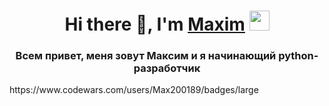 <h1 align="center">Hi there 👋, I'm <a href="https://github.com/MaxTor2001/" target="_blank">Maxim</a> 
<img src="https://github.com/blackcater/blackcater/raw/main/images/Hi.gif" height="32"/></h1>
<h3 align="center">Всем привет, меня зовут Максим и я начинающий python-разработчик</h3>
https://www.codewars.com/users/Max200189/badges/large
<!--
**MaxTor2001/MaxTor2001** is a ✨ _special_ ✨ repository because its `README.md` (this file) appears on your GitHub profile.

Here are some ideas to get you started:

- 🔭 I’m currently working on ...
- 🌱 I’m currently learning ...
- 👯 I’m looking to collaborate on ...
- 🤔 I’m looking for help with ...
- 💬 Ask me about ...
- 📫 How to reach me: ...
- 😄 Pronouns: ...
- ⚡ Fun fact: ...
-->
